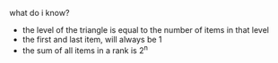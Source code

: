 what do i know?

+ the level of the triangle is equal to the number of items in that level
+ the first and last item, will always be 1
+ the sum of all items in a rank is 2<sup>n</sup>
